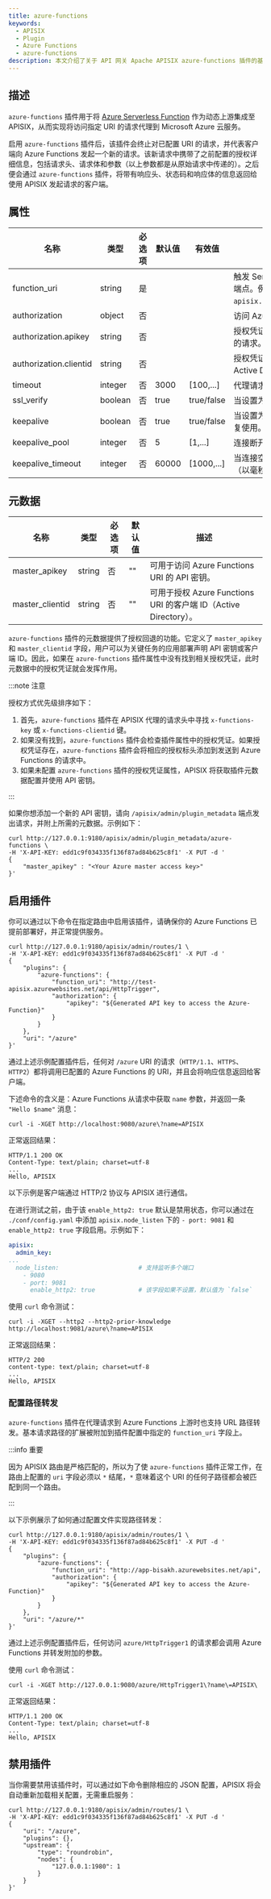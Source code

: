 ```yaml
---
title: azure-functions
keywords:
  - APISIX
  - Plugin
  - Azure Functions
  - azure-functions
description: 本文介绍了关于 API 网关 Apache APISIX azure-functions 插件的基本信息及使用方法。
---
```

<!--
#
# Licensed to the Apache Software Foundation (ASF) under one or more
# contributor license agreements.  See the NOTICE file distributed with
# this work for additional information regarding copyright ownership.
# The ASF licenses this file to You under the Apache License, Version 2.0
# (the "License"); you may not use this file except in compliance with
# the License.  You may obtain a copy of the License at
#
#     http://www.apache.org/licenses/LICENSE-2.0
#
# Unless required by applicable law or agreed to in writing, software
# distributed under the License is distributed on an "AS IS" BASIS,
# WITHOUT WARRANTIES OR CONDITIONS OF ANY KIND, either express or implied.
# See the License for the specific language governing permissions and
# limitations under the License.
#
-->

## 描述

`azure-functions` 插件用于将 [Azure Serverless Function](https://azure.microsoft.com/en-in/services/functions/) 作为动态上游集成至 APISIX，从而实现将访问指定 URI 的请求代理到 Microsoft Azure 云服务。

启用 `azure-functions` 插件后，该插件会终止对已配置 URI 的请求，并代表客户端向 Azure Functions 发起一个新的请求。该新请求中携带了之前配置的授权详细信息，包括请求头、请求体和参数（以上参数都是从原始请求中传递的）。之后便会通过 `azure-functions` 插件，将带有响应头、状态码和响应体的信息返回给使用 APISIX 发起请求的客户端。

## 属性

| 名称                   | 类型    | 必选项 | 默认值 | 有效值     | 描述                                                         |
| ---------------------- | ------- | ------ | ------ | ---------- | ------------------------------------------------------------ |
| function_uri           | string  | 是     |        |            | 触发 Serverless Functions 的 Azure Functions 端点。例如 `http://test-apisix.azurewebsites.net/api/HttpTrigger`。 |
| authorization          | object  | 否     |        |            | 访问 Azure Functions 的授权凭证。                            |
| authorization.apikey   | string  | 否     |        |            | 授权凭证内的字段。生成 API 密钥来授权对端点的请求。          |
| authorization.clientid | string  | 否     |        |            | 授权凭证内的字段。生成客户端 ID（Azure Active Directory）来授权对端点的请求。 |
| timeout                | integer | 否     | 3000   | [100,...]  | 代理请求超时（以毫秒为单位）。                               |
| ssl_verify             | boolean | 否     | true   | true/false | 当设置为 `true` 时执行 SSL 验证。                            |
| keepalive              | boolean | 否     | true   | true/false | 当设置为 `true` 时，保持连接的活动状态以便重复使用。         |
| keepalive_pool         | integer | 否     | 5      | [1,...]    | 连接断开之前，可接收的最大请求数。                           |
| keepalive_timeout      | integer | 否     | 60000  | [1000,...] | 当连接空闲时，保持该连接处于活动状态的时间（以毫秒为单位）。 |

## 元数据

| 名称            | 类型   | 必选项 | 默认值 | 描述                                                         |
| --------------- | ------ | ------ | ------ | ------------------------------------------------------------ |
| master_apikey   | string | 否     | ""     | 可用于访问 Azure Functions URI 的 API 密钥。                 |
| master_clientid | string | 否     | ""     | 可用于授权 Azure Functions URI 的客户端 ID（Active Directory）。 |

`azure-functions` 插件的元数据提供了授权回退的功能。它定义了 `master_apikey` 和 `master_clientid` 字段，用户可以为关键任务的应用部署声明 API 密钥或客户端 ID。因此，如果在 `azure-functions` 插件属性中没有找到相关授权凭证，此时元数据中的授权凭证就会发挥作用。

:::note 注意

授权方式优先级排序如下：

1. 首先，`azure-functions` 插件在 APISIX 代理的请求头中寻找 `x-functions-key` 或 `x-functions-clientid` 键。
2. 如果没有找到，`azure-functions` 插件会检查插件属性中的授权凭证。如果授权凭证存在，`azure-functions` 插件会将相应的授权标头添加到发送到 Azure Functions 的请求中。
3. 如果未配置 `azure-functions` 插件的授权凭证属性，APISIX 将获取插件元数据配置并使用 API 密钥。

:::

如果你想添加一个新的 API 密钥，请向 `/apisix/admin/plugin_metadata` 端点发出请求，并附上所需的元数据。示例如下：

```shell
curl http://127.0.0.1:9180/apisix/admin/plugin_metadata/azure-functions \
-H 'X-API-KEY: edd1c9f034335f136f87ad84b625c8f1' -X PUT -d '
{
    "master_apikey" : "<Your Azure master access key>"
}'
```

## 启用插件

你可以通过以下命令在指定路由中启用该插件，请确保你的 Azure Functions 已提前部署好，并正常提供服务。

```shell
curl http://127.0.0.1:9180/apisix/admin/routes/1 \
-H 'X-API-KEY: edd1c9f034335f136f87ad84b625c8f1' -X PUT -d '
{
    "plugins": {
        "azure-functions": {
            "function_uri": "http://test-apisix.azurewebsites.net/api/HttpTrigger",
            "authorization": {
                "apikey": "${Generated API key to access the Azure-Function}"
            }
        }
    },
    "uri": "/azure"
}'
```

通过上述示例配置插件后，任何对 `/azure` URI 的请求（`HTTP/1.1`、`HTTPS`、`HTTP2`）都将调用已配置的 Azure Functions 的 URI，并且会将响应信息返回给客户端。

下述命令的含义是：Azure Functions 从请求中获取 `name` 参数，并返回一条 `"Hello $name"` 消息：

```shell
curl -i -XGET http://localhost:9080/azure\?name=APISIX
```

正常返回结果：

```shell
HTTP/1.1 200 OK
Content-Type: text/plain; charset=utf-8
...
Hello, APISIX
```

以下示例是客户端通过 HTTP/2 协议与 APISIX 进行通信。

在进行测试之前，由于该 `enable_http2: true` 默认是禁用状态，你可以通过在 `./conf/config.yaml` 中添加 `apisix.node_listen` 下的 `- port: 9081` 和 `enable_http2: true` 字段启用。示例如下：

```yaml
apisix:
  admin_key:
...
  node_listen:                      # 支持监听多个端口
    - 9080
    - port: 9081
      enable_http2: true            # 该字段如果不设置，默认值为 `false`
```

使用 `curl` 命令测试：

```shell
curl -i -XGET --http2 --http2-prior-knowledge http://localhost:9081/azure\?name=APISIX
```

正常返回结果：

```shell
HTTP/2 200
content-type: text/plain; charset=utf-8
...
Hello, APISIX
```

### 配置路径转发

`azure-functions` 插件在代理请求到 Azure Functions 上游时也支持 URL 路径转发。基本请求路径的扩展被附加到插件配置中指定的 `function_uri` 字段上。

:::info 重要

因为 APISIX 路由是严格匹配的，所以为了使 `azure-functions` 插件正常工作，在路由上配置的 `uri` 字段必须以 `*` 结尾，`*` 意味着这个 URI 的任何子路径都会被匹配到同一个路由。

:::

以下示例展示了如何通过配置文件实现路径转发：

```shell
curl http://127.0.0.1:9180/apisix/admin/routes/1 \
-H 'X-API-KEY: edd1c9f034335f136f87ad84b625c8f1' -X PUT -d '
{
    "plugins": {
        "azure-functions": {
            "function_uri": "http://app-bisakh.azurewebsites.net/api",
            "authorization": {
                "apikey": "${Generated API key to access the Azure-Function}"
            }
        }
    },
    "uri": "/azure/*"
}'
```

通过上述示例配置插件后，任何访问 `azure/HttpTrigger1` 的请求都会调用 Azure Functions 并转发附加的参数。

使用 `curl` 命令测试：

```shell
curl -i -XGET http://127.0.0.1:9080/azure/HttpTrigger1\?name\=APISIX\
```

正常返回结果：

```shell
HTTP/1.1 200 OK
Content-Type: text/plain; charset=utf-8
...
Hello, APISIX
```

## 禁用插件

当你需要禁用该插件时，可以通过如下命令删除相应的 JSON 配置，APISIX 将会自动重新加载相关配置，无需重启服务：

```shell
curl http://127.0.0.1:9180/apisix/admin/routes/1 \
-H 'X-API-KEY: edd1c9f034335f136f87ad84b625c8f1' -X PUT -d '
{
    "uri": "/azure",
    "plugins": {},
    "upstream": {
        "type": "roundrobin",
        "nodes": {
            "127.0.0.1:1980": 1
        }
    }
}'
```

